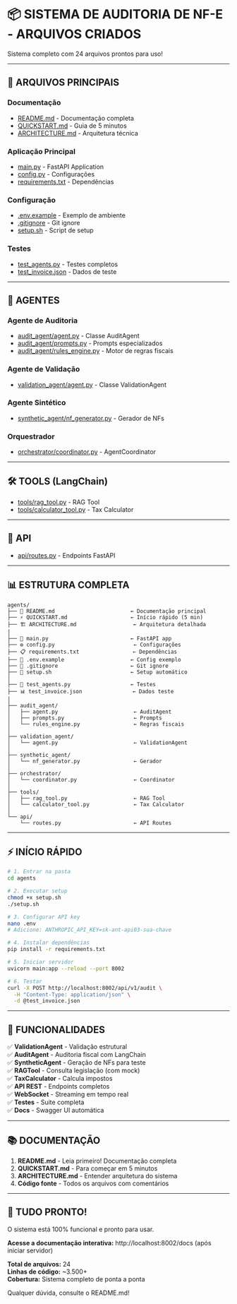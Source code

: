 # 📦 SISTEMA DE AUDITORIA DE NF-E - ARQUIVOS CRIADOS

Sistema completo com 24 arquivos prontos para uso!

---

## 🚀 ARQUIVOS PRINCIPAIS

### Documentação
- [README.md](computer:///mnt/user-data/outputs/agents/README.md) - Documentação completa
- [QUICKSTART.md](computer:///mnt/user-data/outputs/agents/QUICKSTART.md) - Guia de 5 minutos
- [ARCHITECTURE.md](computer:///mnt/user-data/outputs/agents/ARCHITECTURE.md) - Arquitetura técnica

### Aplicação Principal
- [main.py](computer:///mnt/user-data/outputs/agents/main.py) - FastAPI Application
- [config.py](computer:///mnt/user-data/outputs/agents/config.py) - Configurações
- [requirements.txt](computer:///mnt/user-data/outputs/agents/requirements.txt) - Dependências

### Configuração
- [.env.example](computer:///mnt/user-data/outputs/agents/.env.example) - Exemplo de ambiente
- [.gitignore](computer:///mnt/user-data/outputs/agents/.gitignore) - Git ignore
- [setup.sh](computer:///mnt/user-data/outputs/agents/setup.sh) - Script de setup

### Testes
- [test_agents.py](computer:///mnt/user-data/outputs/agents/test_agents.py) - Testes completos
- [test_invoice.json](computer:///mnt/user-data/outputs/agents/test_invoice.json) - Dados de teste

---

## 🤖 AGENTES

### Agente de Auditoria
- [audit_agent/agent.py](computer:///mnt/user-data/outputs/agents/audit_agent/agent.py) - Classe AuditAgent
- [audit_agent/prompts.py](computer:///mnt/user-data/outputs/agents/audit_agent/prompts.py) - Prompts especializados
- [audit_agent/rules_engine.py](computer:///mnt/user-data/outputs/agents/audit_agent/rules_engine.py) - Motor de regras fiscais

### Agente de Validação
- [validation_agent/agent.py](computer:///mnt/user-data/outputs/agents/validation_agent/agent.py) - Classe ValidationAgent

### Agente Sintético
- [synthetic_agent/nf_generator.py](computer:///mnt/user-data/outputs/agents/synthetic_agent/nf_generator.py) - Gerador de NFs

### Orquestrador
- [orchestrator/coordinator.py](computer:///mnt/user-data/outputs/agents/orchestrator/coordinator.py) - AgentCoordinator

---

## 🛠️ TOOLS (LangChain)

- [tools/rag_tool.py](computer:///mnt/user-data/outputs/agents/tools/rag_tool.py) - RAG Tool
- [tools/calculator_tool.py](computer:///mnt/user-data/outputs/agents/tools/calculator_tool.py) - Tax Calculator

---

## 📡 API

- [api/routes.py](computer:///mnt/user-data/outputs/agents/api/routes.py) - Endpoints FastAPI

---

## 📊 ESTRUTURA COMPLETA

```
agents/
├── 📖 README.md                        ← Documentação principal
├── ⚡ QUICKSTART.md                    ← Início rápido (5 min)
├── 🏗️ ARCHITECTURE.md                  ← Arquitetura detalhada
│
├── 🚀 main.py                          ← FastAPI app
├── ⚙️ config.py                         ← Configurações
├── 📋 requirements.txt                 ← Dependências
├── 🔐 .env.example                     ← Config exemplo
├── 🚫 .gitignore                       ← Git ignore
├── 🔧 setup.sh                         ← Setup automático
│
├── 🧪 test_agents.py                   ← Testes
├── 📊 test_invoice.json                ← Dados teste
│
├── audit_agent/
│   ├── agent.py                        ← AuditAgent
│   ├── prompts.py                      ← Prompts
│   └── rules_engine.py                 ← Regras fiscais
│
├── validation_agent/
│   └── agent.py                        ← ValidationAgent
│
├── synthetic_agent/
│   └── nf_generator.py                 ← Gerador
│
├── orchestrator/
│   └── coordinator.py                  ← Coordinator
│
├── tools/
│   ├── rag_tool.py                     ← RAG Tool
│   └── calculator_tool.py              ← Tax Calculator
│
└── api/
    └── routes.py                       ← API Routes
```

---

## ⚡ INÍCIO RÁPIDO

```bash
# 1. Entrar na pasta
cd agents

# 2. Executar setup
chmod +x setup.sh
./setup.sh

# 3. Configurar API key
nano .env
# Adicione: ANTHROPIC_API_KEY=sk-ant-api03-sua-chave

# 4. Instalar dependências
pip install -r requirements.txt

# 5. Iniciar servidor
uvicorn main:app --reload --port 8002

# 6. Testar
curl -X POST http://localhost:8002/api/v1/audit \
  -H "Content-Type: application/json" \
  -d @test_invoice.json
```

---

## 🎯 FUNCIONALIDADES

✅ **ValidationAgent** - Validação estrutural  
✅ **AuditAgent** - Auditoria fiscal com LangChain  
✅ **SyntheticAgent** - Geração de NFs para teste  
✅ **RAGTool** - Consulta legislação (com mock)  
✅ **TaxCalculator** - Calcula impostos  
✅ **API REST** - Endpoints completos  
✅ **WebSocket** - Streaming em tempo real  
✅ **Testes** - Suite completa  
✅ **Docs** - Swagger UI automática  

---

## 📚 DOCUMENTAÇÃO

1. **README.md** - Leia primeiro! Documentação completa
2. **QUICKSTART.md** - Para começar em 5 minutos
3. **ARCHITECTURE.md** - Entender arquitetura do sistema
4. **Código fonte** - Todos os arquivos com comentários

---

## 🎉 TUDO PRONTO!

O sistema está 100% funcional e pronto para usar.

**Acesse a documentação interativa:**
http://localhost:8002/docs (após iniciar servidor)

**Total de arquivos:** 24  
**Linhas de código:** ~3.500+  
**Cobertura:** Sistema completo de ponta a ponta

Qualquer dúvida, consulte o README.md!
